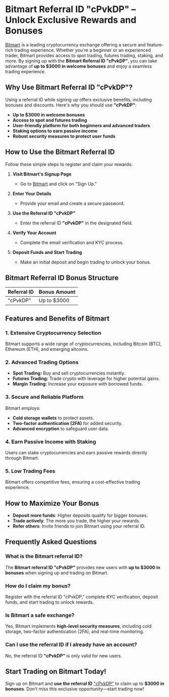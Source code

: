 # Bitmart Referral ID "cPvkDP" – Unlock Exclusive Rewards and Bonuses

[Bitmart](https://www.bitmart.com/invite/cPvkDP) is a leading cryptocurrency exchange offering a secure and feature-rich trading experience. Whether you're a beginner or an experienced trader, Bitmart provides access to spot trading, futures trading, staking, and more. By signing up with the **Bitmart Referral ID "cPvkDP"**, you can take advantage of **up to $3000 in welcome bonuses** and enjoy a seamless trading experience.

## Why Use Bitmart Referral ID "cPvkDP"?
Using a referral ID while signing up offers exclusive benefits, including bonuses and discounts. Here's why you should use **"cPvkDP"**:

- **Up to $3000 in welcome bonuses**
- **Access to spot and futures trading**
- **User-friendly platform for both beginners and advanced traders**
- **Staking options to earn passive income**
- **Robust security measures to protect user funds**

## How to Use the Bitmart Referral ID
Follow these simple steps to register and claim your rewards:

1. **Visit Bitmart's Signup Page**
   - Go to [Bitmart](https://www.bitmart.com/invite/cPvkDP) and click on "Sign Up."

2. **Enter Your Details**
   - Provide your email and create a secure password.

3. **Use the Referral ID "cPvkDP"**
   - Enter the referral ID **"cPvkDP"** in the designated field.

4. **Verify Your Account**
   - Complete the email verification and KYC process.

5. **Deposit Funds and Start Trading**
   - Make an initial deposit and begin trading to unlock your bonus.

## Bitmart Referral ID Bonus Structure
| Referral ID | Bonus Amount |
|------------|-------------|
| "cPvkDP"  | Up to $3000  |

## Features and Benefits of Bitmart

### 1. Extensive Cryptocurrency Selection
Bitmart supports a wide range of cryptocurrencies, including Bitcoin (BTC), Ethereum (ETH), and emerging altcoins.

### 2. Advanced Trading Options
- **Spot Trading:** Buy and sell cryptocurrencies instantly.
- **Futures Trading:** Trade crypto with leverage for higher potential gains.
- **Margin Trading:** Increase your exposure with borrowed funds.

### 3. Secure and Reliable Platform
Bitmart employs:
- **Cold storage wallets** to protect assets.
- **Two-factor authentication (2FA)** for added security.
- **Advanced encryption** to safeguard user data.

### 4. Earn Passive Income with Staking
Users can stake cryptocurrencies and earn passive rewards directly through Bitmart.

### 5. Low Trading Fees
Bitmart offers competitive fees, ensuring a cost-effective trading experience.

## How to Maximize Your Bonus
- **Deposit more funds**: Higher deposits qualify for bigger bonuses.
- **Trade actively**: The more you trade, the higher your rewards.
- **Refer others**: Invite friends to join Bitmart using your referral ID.

## Frequently Asked Questions

### What is the Bitmart referral ID?
The **Bitmart referral ID "cPvkDP"** provides new users with **up to $3000 in bonuses** when signing up and trading on Bitmart.

### How do I claim my bonus?
Register with the referral ID "cPvkDP," complete KYC verification, deposit funds, and start trading to unlock rewards.

### Is Bitmart a safe exchange?
Yes, Bitmart implements **high-level security measures**, including cold storage, two-factor authentication (2FA), and real-time monitoring.

### Can I use the referral ID if I already have an account?
No, the referral ID **"cPvkDP"** is only valid for new users.

## Start Trading on Bitmart Today!
Sign up on Bitmart and **use the referral ID** ["cPvkDP"](https://www.bitmart.com/invite/cPvkDP) to claim up to **$3000 in bonuses**. Don’t miss this exclusive opportunity—start trading now!
